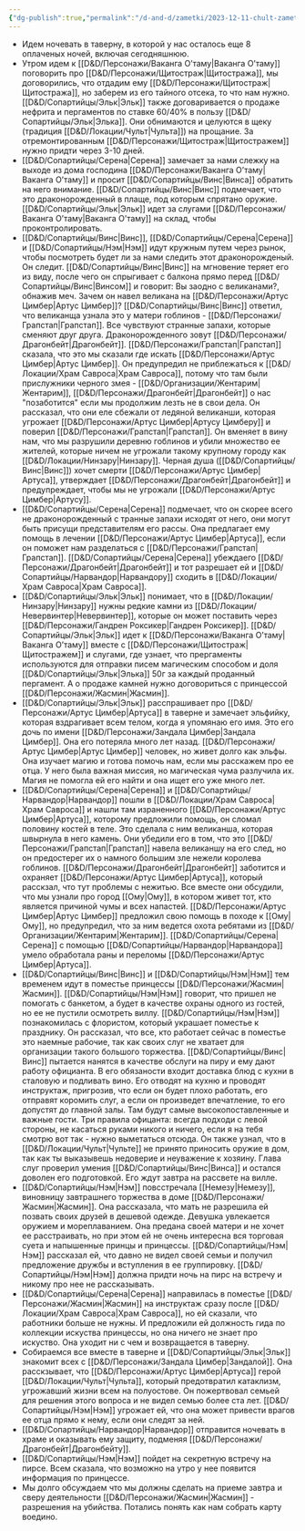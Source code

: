 ```yaml
---
{"dg-publish":true,"permalink":"/d-and-d/zametki/2023-12-11-chult-zametki-o-sessii/","created":"2024-02-19T19:15:28.444+03:00","updated":"2024-01-10T17:43:43.899+03:00"}
---
```




- Идем ночевать в таверну, в которой у нас осталось еще 8 оплаченых ночей, включая сегодняшнюю.
- Утром идем к [[D&D/Персонажи/Ваканга О’таму\|Ваканга О’таму]] поговорить про [[D&D/Персонажи/Щитостраж\|Щитостража]], мы договорились, что отдадим ему [[D&D/Персонажи/Щитостраж\|Щитостража]], но заберем из его тайного отсека, то что нам нужно. [[D&D/Сопартийцы/Эльк\|Эльк]] также договаривается о продаже нефрита и пергаментов по ставке 60/40% в пользу [[D&D/Сопартийцы/Эльк\|Элька]]. Они обнимаются и целуются в щеку (традиция [[D&D/Локации/Чульт\|Чульта]]) на прощание. За отремонтированным [[D&D/Персонажи/Щитостраж\|Щитостражем]] нужно придти через 3-10 дней.
- [[D&D/Сопартийцы/Серена\|Серена]] замечает за нами слежку на выходе из дома господина [[D&D/Персонажи/Ваканга О’таму\|Ваканга О’таму]] и просит [[D&D/Сопартийцы/Винс\|Винса]] обратить на него внимание. [[D&D/Сопартийцы/Винс\|Винс]] подмечает, что это драконорожденный в плаще, под которым спрятано оружие. [[D&D/Сопартийцы/Эльк\|Эльк]] идет за слугами [[D&D/Персонажи/Ваканга О’таму\|Ваканга О’таму]] на склад, чтобы проконтролировать. 
- [[D&D/Сопартийцы/Винс\|Винс]], [[D&D/Сопартийцы/Серена\|Серена]] и [[D&D/Сопартийцы/Нэм\|Нэм]] идут кружным путем через рынок, чтобы посмотреть будет ли за нами следить этот драконорожденый. Он следит. [[D&D/Сопартийцы/Винс\|Винс]] на мгновение теряет его из виду, после чего он спрыгивает с балкона прямо перед [[D&D/Сопартийцы/Винс\|Винсом]] и говорит: Вы заодно с великанами?, обнажив меч. Зачем он навел великана на [[D&D/Персонажи/Артус Цимбер\|Артус Цимбер]]? [[D&D/Сопартийцы/Винс\|Винс]] ответил, что великанща узнала это у матери гоблинов - [[D&D/Персонажи/Грапстап\|Грапстап]]. Все чувствуют странные запахи, которые сменяют друг друга. Драконорожденного зовут [[D&D/Персонажи/Драгонбейт\|Драгонбейт]]. [[D&D/Персонажи/Грапстап\|Грапстап]] сказала, что это мы сказали где искать [[D&D/Персонажи/Артус Цимбер\|Артус Цимбер]]. Он предупредил не приблежаться к [[D&D/Локации/Храм Савроса\|Храм Савроса]], потому что там были прислужники черного змея - [[D&D/Организации/Жентарим\|Жентарим]], [[D&D/Персонажи/Драгонбейт\|Драгонбейт]] о нас "позаботится" если мы продолжим лезть не в свои дела. Он рассказал, что они еле сбежали от ледяной великанши, которая угрожает [[D&D/Персонажи/Артус Цимбер\|Артусу Цимберу]] и поверил [[D&D/Персонажи/Грапстап\|Грапстап]]. Он вменяет в вину нам, что мы разрушили деревню гоблинов и убили множество ее жителей, которые ничем не угрожали такому крупному городу как [[D&D/Локации/Нинзару\|Нинзару]]. Черная душа ([[D&D/Сопартийцы/Винс\|Винс]]) хочет смерти [[D&D/Персонажи/Артус Цимбер\|Артуса]], утверждает [[D&D/Персонажи/Драгонбейт\|Драгонбейт]] и предупреждает, чтобы мы не угрожали [[D&D/Персонажи/Артус Цимбер\|Артусу]]. 
- [[D&D/Сопартийцы/Серена\|Серена]] подмечает, что он скорее всего не драконорожденный с транные запахи исходят от него, они могут быть присущи представителям его рассы. Она предлагает ему помощь в лечении [[D&D/Персонажи/Артус Цимбер\|Артуса]], если он поможет нам разделаться с [[D&D/Персонажи/Грапстап\|Грапстап]]. [[D&D/Сопартийцы/Серена\|Серена]] убеждаего [[D&D/Персонажи/Драгонбейт\|Драгонбейт]] и тот разрешает ей и [[D&D/Сопартийцы/Нарвандор\|Нарвандору]] сходить в [[D&D/Локации/Храм Савроса\|Храм Савроса]].
- [[D&D/Сопартийцы/Эльк\|Эльк]] понимает, что в [[D&D/Локации/Нинзару\|Нинзару]] нужны редкие камни из [[D&D/Локации/Невервинтер\|Невервинтер]], которые он может поставить через [[D&D/Персонажи/Гандрен Роксикер\|Гандрен Роксикер]]. [[D&D/Сопартийцы/Эльк\|Эльк]] идет к [[D&D/Персонажи/Ваканга О’таму\|Ваканга О’таму]] вместе с [[D&D/Персонажи/Щитостраж\|Щитостражем]] и слугами, где узнает, что прергаменты используются для отправки писем магическим способом и доля [[D&D/Сопартийцы/Эльк\|Элька]] 50г за каждый проданный пергамент. А о продаже камней нужно договориться с принцессой [[D&D/Персонажи/Жасмин\|Жасмин]].
- [[D&D/Сопартийцы/Эльк\|Эльк]] расспрашивает про [[D&D/Персонажи/Артус Цимбер\|Артуса]] в таверне и замечает эльфийку, которая вздрагивает всем телом, когда я упомянаю его имя. Это его дочь по имени [[D&D/Персонажи/Зандала Цимбер\|Зандала Цимбер]]. Она его потеряла много лет назад. [[D&D/Персонажи/Артус Цимбер\|Артус Цимбер]] человек, но живет долго как эльфы. Она изучает магию и готова помочь нам, если мы расскажем про ее отца. У него была важная миссия, но магическая чума разлучила их. Магия не помогла ей его найти и она ищет его уже много лет.
- [[D&D/Сопартийцы/Серена\|Серена]] и [[D&D/Сопартийцы/Нарвандор\|Нарвандор]] пошли в [[D&D/Локации/Храм Савроса\|Храм Савроса]] и нашли там израненного [[D&D/Персонажи/Артус Цимбер\|Артуса]], которому предложили помощь, он сломал половину костей в теле. Это сделала с ним великанша, которая швырнула в него камень. Они убедили его в том, что это [[D&D/Персонажи/Грапстап\|Грапстап]] навела великаншу на его след, но он предостерег их о намного большим зле нежели королева гоблинов. [[D&D/Персонажи/Драгонбейт\|Драгонбейт]] заботится и охраняет [[D&D/Персонажи/Артус Цимбер\|Артуса]], который расскзал, что тут проблемы с нежитью.  Все вместе они обсудили, что мы узнали про город [[Ому\|Ому]], в котором живет тот, кто является причиной чумы и всех напастей. [[D&D/Персонажи/Артус Цимбер\|Артус Цимбер]] предложил свою помощь в походе к [[Ому\|Ому]], но предупредил, что за ним ведется охота ребятами из [[D&D/Организации/Жентарим\|Жентарим]]. [[D&D/Сопартийцы/Серена\|Серена]] с помощью [[D&D/Сопартийцы/Нарвандор\|Нарвандора]] умело обработала раны и переломы [[D&D/Персонажи/Артус Цимбер\|Артуса]].
- [[D&D/Сопартийцы/Винс\|Винс]] и [[D&D/Сопартийцы/Нэм\|Нэм]] тем временем идут в поместье принцессы [[D&D/Персонажи/Жасмин\|Жасмин]]. [[D&D/Сопартийцы/Нэм\|Нэм]] говорит, что пришел не помогать с банкетом, а будет в качестве охраны одного из гостей, но ее не пустили осмотреть виллу. [[D&D/Сопартийцы/Нэм\|Нэм]] познакомилась с флористом, который украшает поместье к празднику. Он рассказал, что все, кто работает сейчас в поместье это наемные рабочие, так как своих слуг не хватает для организации такого большого торжества. [[D&D/Сопартийцы/Винс\|Винс]] пытается нанятся в качестве обслуги на пиру и ему дают работу официанта. В его обязаности входит доставка блюд с кухни в сталовую и подливать вино. Его отводят на кухню и проводят инструктаж, пригрозив, что если он будет плохо работать, его отправят коромить слуг, а если он произведет впечатление, то его допустят до главной залы. Там будут самые высокопоставленные и важные гости. Три правила офицанта: всегда подходи с левой стороны, не касаться руками никого и ничего, если я на тебя смотрю вот так - нужно выметаться отсюда. Он также узнал, что в [[D&D/Локации/Чульт\|Чульте]] не принято приносить оружие в дом, так как ты выказывешь недоверие и неуважение к хозяину. Глава слуг проверил умения [[D&D/Сопартийцы/Винс\|Винса]] и остался доволен его подготовкой. Его ждут завтра на рассвете на вилле.
- [[D&D/Сопартийцы/Нэм\|Нэм]] повсстречала [[Немезу\|Немезу]], виновницу завтрашнего торжества в доме [[D&D/Персонажи/Жасмин\|Жасмин]]. Она рассказала, что мать не разрешила ей позвать своих друзей в дешевой одежде. Девушка увлекается оружием и мореплаванием. Она предана своей матери и не хочет ее расстраивать, но при этом ей не очень интересна вся торговая суета и напышенные принцы и принцессы. [[D&D/Сопартийцы/Нэм\|Нэм]] рассказал ей, что давно не видел своей семьи и получил предложение дружбы и вступления в ее группировку. [[D&D/Сопартийцы/Нэм\|Нэм]] должна придти ночь на пирс на встречу и никому про нее не рассказывать.
- [[D&D/Сопартийцы/Серена\|Серена]] направилась в поместье [[D&D/Персонажи/Жасмин\|Жасмин]] на инструктаж сразу после [[D&D/Локации/Храм Савроса\|Храм Савроса]], но ей сказали, что работники больше не нужны. И предложили ей должность гида по коллекции искуства принцессы, но она ничего не знает про искуство. Она уходит ни с чем и возвращается в таверну.
- Собираемся все вместе в таверне и [[D&D/Сопартийцы/Эльк\|Эльк]] знакомит всех с [[D&D/Персонажи/Зандала Цимбер\|Зандалой]]. Она расскзывает, что [[D&D/Персонажи/Артус Цимбер\|Артуса]] герой [[D&D/Локации/Чульт\|Чульта]], который предотвратил катаклизм, угрожавший жизни всем на полуостове. Он пожертвовал семьей для решения этого вопроса и не видел семью более ста лет. [[D&D/Сопартийцы/Нэм\|Нэм]] угрожает ей, что она может привести врагов ее отца прямо к нему, если они следят за ней. 
- [[D&D/Сопартийцы/Нарвандор\|Нарвандор]] отправится ночевать в храме и оказывать ему защиту, подменяя [[D&D/Персонажи/Драгонбейт\|Драгонбейту]].
- [[D&D/Сопартийцы/Нэм\|Нэм]] пойдет на секретную встречу на пирсе. Всем сказала, что возможно на утро у нее появится информация по принцессе.
- Мы долго обсуждаем что мы должны сделать на приеме завтра и сверу деятельности [[D&D/Персонажи/Жасмин\|Жасмин]] - разрешения на убийства. Потались понять как нам собрать карту воедино. 